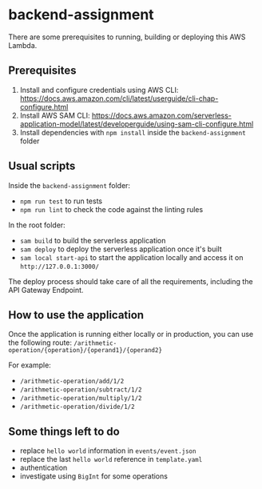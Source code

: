 # backend-assignment

There are some prerequisites to running, building or deploying this AWS Lambda.

## Prerequisites

1. Install and configure credentials using AWS CLI: https://docs.aws.amazon.com/cli/latest/userguide/cli-chap-configure.html
2. Install AWS SAM CLI: https://docs.aws.amazon.com/serverless-application-model/latest/developerguide/using-sam-cli-configure.html
3. Install dependencies with `npm install` inside the `backend-assignment` folder

## Usual scripts

Inside the `backend-assignment` folder:

- `npm run test` to run tests
- `npm run lint` to check the code against the linting rules

In the root folder:

- `sam build` to build the serverless application
- `sam deploy` to deploy the serverless application once it's built
- `sam local start-api` to start the application locally and access it on `http://127.0.0.1:3000/`

The deploy process should take care of all the requirements, including the API Gateway Endpoint.

## How to use the application

Once the application is running either locally or in production, you can use the following route: `/arithmetic-operation/{operation}/{operand1}/{operand2}`

For example:

- `/arithmetic-operation/add/1/2`
- `/arithmetic-operation/subtract/1/2`
- `/arithmetic-operation/multiply/1/2`
- `/arithmetic-operation/divide/1/2`

## Some things left to do

- replace `hello world` information in `events/event.json`
- replace the last `hello world` reference in `template.yaml`
- authentication
- investigate using `BigInt` for some operations
